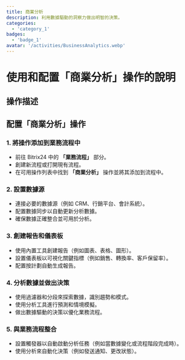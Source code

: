 ```yaml
---
title: 商業分析
description: 利用數據驅動的洞察力做出明智的決策。
categories: 
  - 'category_1'
badges: 
  - 'badge_1'
avatar: '/activities/BusinessAnalytics.webp'
---
```

# 使用和配置「商業分析」操作的說明

## 操作描述

## **配置「商業分析」操作**

### 1. 將操作添加到業務流程中
- 前往 Bitrix24 中的 **「業務流程」** 部分。
- 創建新流程或打開現有流程。
- 在可用操作列表中找到 **「商業分析」** 操作並將其添加到流程中。

### 2. 設置數據源
- 連接必要的數據源（例如 CRM、行銷平台、會計系統）。
- 配置數據同步以自動更新分析數據。
- 確保數據正確整合並可用於分析。

### 3. 創建報告和儀表板
- 使用內置工具創建報告（例如圖表、表格、圖形）。
- 設置儀表板以可視化關鍵指標（例如銷售、轉換率、客戶保留率）。
- 配置按計劃自動生成報告。

### 4. 分析數據並做出決策
- 使用過濾器和分段來探索數據，識別趨勢和模式。
- 使用分析工具進行預測和情境模擬。
- 做出數據驅動的決策以優化業務流程。

### 5. 與業務流程整合
- 設置觸發器以自動啟動分析任務（例如當數據變化或流程階段完成時）。
- 使用分析來自動化決策（例如發送通知、更改狀態）。
